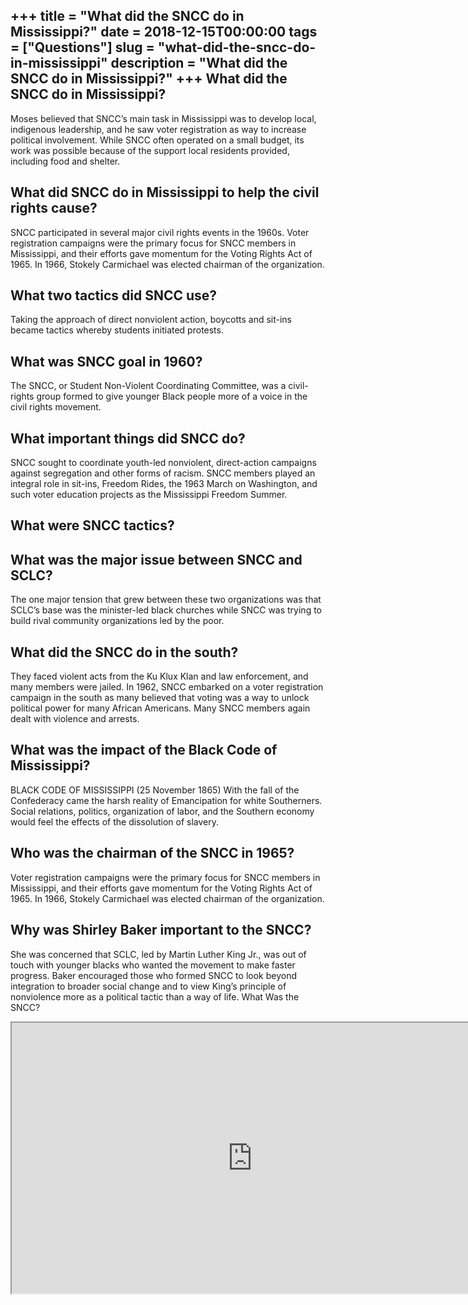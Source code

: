 +++
title = "What did the SNCC do in Mississippi?"
date = 2018-12-15T00:00:00
tags = ["Questions"]
slug = "what-did-the-sncc-do-in-mississippi"
description = "What did the SNCC do in Mississippi?"
+++
What did the SNCC do in Mississippi?
------------------------------------

Moses believed that SNCC’s main task in Mississippi was to develop local, indigenous leadership, and he saw voter registration as way to increase political involvement. While SNCC often operated on a small budget, its work was possible because of the support local residents provided, including food and shelter.

What did SNCC do in Mississippi to help the civil rights cause?
---------------------------------------------------------------

SNCC participated in several major civil rights events in the 1960s. Voter registration campaigns were the primary focus for SNCC members in Mississippi, and their efforts gave momentum for the Voting Rights Act of 1965. In 1966, Stokely Carmichael was elected chairman of the organization.

What two tactics did SNCC use?
------------------------------

Taking the approach of direct nonviolent action, boycotts and sit-ins became tactics whereby students initiated protests.

What was SNCC goal in 1960?
---------------------------

The SNCC, or Student Non-Violent Coordinating Committee, was a civil-rights group formed to give younger Black people more of a voice in the civil rights movement.

What important things did SNCC do?
----------------------------------

SNCC sought to coordinate youth-led nonviolent, direct-action campaigns against segregation and other forms of racism. SNCC members played an integral role in sit-ins, Freedom Rides, the 1963 March on Washington, and such voter education projects as the Mississippi Freedom Summer.

What were SNCC tactics?
-----------------------

What was the major issue between SNCC and SCLC?
-----------------------------------------------

The one major tension that grew between these two organizations was that SCLC’s base was the minister-led black churches while SNCC was trying to build rival community organizations led by the poor.

What did the SNCC do in the south?
----------------------------------

They faced violent acts from the Ku Klux Klan and law enforcement, and many members were jailed. In 1962, SNCC embarked on a voter registration campaign in the south as many believed that voting was a way to unlock political power for many African Americans. Many SNCC members again dealt with violence and arrests.

What was the impact of the Black Code of Mississippi?
-----------------------------------------------------

BLACK CODE OF MISSISSIPPI (25 November 1865) With the fall of the Confederacy came the harsh reality of Emancipation for white Southerners. Social relations, politics, organization of labor, and the Southern economy would feel the effects of the dissolution of slavery.

Who was the chairman of the SNCC in 1965?
-----------------------------------------

Voter registration campaigns were the primary focus for SNCC members in Mississippi, and their efforts gave momentum for the Voting Rights Act of 1965. In 1966, Stokely Carmichael was elected chairman of the organization.

Why was Shirley Baker important to the SNCC?
--------------------------------------------

She was concerned that SCLC, led by Martin Luther King Jr., was out of touch with younger blacks who wanted the movement to make faster progress. Baker encouraged those who formed SNCC to look beyond integration to broader social change and to view King’s principle of nonviolence more as a political tactic than a way of life. What Was the SNCC?

<iframe allow="accelerometer; autoplay; clipboard-write; encrypted-media; gyroscope; picture-in-picture" allowfullscreen="" class="__youtube_prefs__  epyt-is-override  no-lazyload" data-no-lazy="1" data-origheight="433" data-origwidth="770" data-skipgform_ajax_framebjll="" height="433" id="_ytid_71942" loading="lazy" src="https://www.youtube.com/embed/5KayIqBEfKo?enablejsapi=1&autoplay=0&cc_load_policy=0&cc_lang_pref=&iv_load_policy=1&loop=0&modestbranding=0&rel=1&fs=1&playsinline=0&autohide=2&theme=dark&color=red&controls=1&" title="YouTube player" width="770"></iframe>